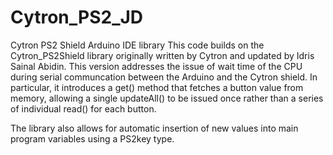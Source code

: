 # Cytron_PS2_JD
Cytron PS2 Shield Arduino IDE library
This code builds on the Cytron_PS2Shield library originally written by Cytron and updated by Idris Sainal Abidin. This version addresses the issue of wait time of the CPU during serial communcation between the Arduino and the Cytron shield. In particular, it introduces a get() method that fetches a button value from memory, allowing a single updateAll() to be issued once rather than a series of individual read() for each button.

The library also allows for automatic insertion of new values into main program variables using a PS2key type.
